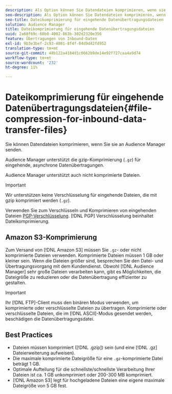 ```yaml
---
description: Als Option können Sie Datendateien komprimieren, wenn sie an Audience Manager gesendet werden.
seo-description: Als Option können Sie Datendateien komprimieren, wenn sie an Audience Manager gesendet werden.
seo-title: Dateikomprimierung für eingehende Datenübertragungsdateien
solution: Audience Manager
title: Dateikomprimierung für eingehende Datenübertragungsdateien
uuid: 2a68f69c-60b0-4002-863b-302d2320e356
feature: Übertragungen von Inbound-Daten
exl-id: 9b3e3bef-2c93-4801-8f4f-04d9d42fd952
translation-type: tm+mt
source-git-commit: 48b122a4184d1c0662b9de14e92f727caa4a9d74
workflow-type: tm+mt
source-wordcount: '232'
ht-degree: 11%

---
```


# Dateikomprimierung für eingehende Datenübertragungsdateien{#file-compression-for-inbound-data-transfer-files}

Sie können Datendateien komprimieren, wenn Sie sie an Audience Manager senden.

<!-- inbound-file-compression.xml -->

Audience Manager unterstützt die gzip-Komprimierung (`.gz`) für eingehende, asynchrone Datenübertragungen.

Audience Manager unterstützt auch nicht komprimierte Dateien.

>[!IMPORTANT]
>
>Wir unterstützen keine Verschlüsselung für eingehende Dateien, die mit gzip komprimiert werden (`.gz`).
>
>Verwenden Sie zum Verschlüsseln und Komprimieren von eingehenden Dateien [PGP-Verschlüsselung](../../../integration/sending-audience-data/batch-data-transfer-explained/inbound-file-encryption.md). [!DNL PGP] Verschlüsselung beinhaltet Dateikomprimierung.

## Amazon S3-Komprimierung

Zum Versand von [!DNL Amazon S3] müssen Sie `.gz`- oder nicht komprimierte Dateien verwenden. Komprimierte Dateien müssen 1 GB oder kleiner sein. Wenn die Dateien größer sind, besprechen Sie den Datei- und Übertragungsvorgang mit dem Kundendienst. Obwohl [!DNL Audience Manager] sehr große Dateien verarbeiten kann, gibt es Möglichkeiten, die Dateigröße zu reduzieren oder die Datenübertragung effizienter zu gestalten.

>[!IMPORTANT]
>
>Ihr [!DNL FTP]-Client muss den binären Modus verwenden, um komprimierte oder verschlüsselte Dateien zu übertragen. Komprimierte oder verschlüsselte Dateien, die im [!DNL ASCII]-Modus gesendet werden, beschädigen die Datenübertragungsdatei.

## Best Practices

* Dateien müssen komprimiert ([!DNL .gzip]) sein (und eine [!DNL .gz] Dateierweiterung aufweisen).
* Die maximale komprimierte Dateigröße für eine `.gz`-komprimierte Datei beträgt 1 GB.
* Optimale Aufteilung für die schnellste/schnellste Verarbeitung Ihrer Dateien ist ca. 1 GB unkomprimiert oder 200-300 MB komprimiert.
* [!DNL Amazon S3] legt für hochgeladene Dateien eine eigene maximale Dateigröße von 5 GB fest.
